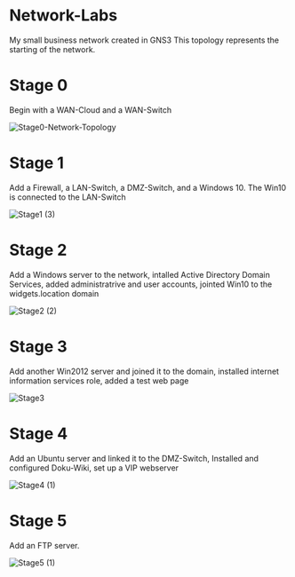 # Network-Labs
My small business network created in GNS3
This topology represents the starting of the network.

# Stage 0
Begin with a WAN-Cloud and a WAN-Switch

![Stage0-Network-Topology](https://github.com/WeylynTsiage/Network-Labs/assets/160628730/628ce717-c620-42e2-b2af-0b35a9bf93cf)

# Stage 1
Add a Firewall, a LAN-Switch, a DMZ-Switch, and a Windows 10. The Win10 is connected to the LAN-Switch

![Stage1 (3)](https://github.com/WeylynTsiage/Network-Labs/assets/160628730/036b3100-ae23-40c9-8be8-805f45639921)

# Stage 2
Add a Windows server to the network, intalled Active Directory Domain Services, added administratrive and user accounts, jointed Win10 to the widgets.location domain

![Stage2 (2)](https://github.com/WeylynTsiage/Network-Labs/assets/160628730/26dcc26f-da57-4e70-8517-eca826ecb977)

# Stage 3
Add another Win2012 server and joined it to the domain, installed internet information services role, added a test web page

![Stage3](https://github.com/WeylynTsiage/Network-Labs/assets/160628730/768eb68a-34ab-46b4-a71f-0f85f590e24c)

# Stage 4
Add an Ubuntu server and linked it to the DMZ-Switch, Installed and configured Doku-Wiki, set up a VIP webserver

![Stage4 (1)](https://github.com/WeylynTsiage/Network-Labs/assets/160628730/c8bcff97-6f60-4614-9248-654c84b58d3b)

# Stage 5
Add an FTP server.

![Stage5 (1)](https://github.com/WeylynTsiage/Network-Labs/assets/160628730/b169f789-d16c-477c-81ea-2055746a3b43)

